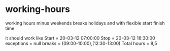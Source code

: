# working-hours
working hours minus weekends breaks holidays and with flexible start finish time

it should work like 
Start = 20-03-12 07:00:00
Stop = 20-03-12 16:30:00
exceptions = null
breaks = (09:00-10:00),(12:30-13:00)
Total hours = 8,5